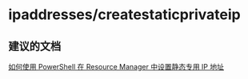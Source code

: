 <properties
    pageTitle="ipaddresses/createstaticprivateip"
    description="ipaddresses/createstaticprivateip"
    service="microsoft.network"
    resource="virtualnetworks"
    authors="viorican"
    displayOrder=""
    selfHelpType="generic"
    supportTopicIds="32547235"
    resourceTags=""
    productPesIds="15526"
    cloudEnvironments="public"
/>


# ipaddresses/createstaticprivateip

## **建议的文档**
[如何使用 PowerShell 在 Resource Manager 中设置静态专用 IP 地址](https://azure.microsoft.com/documentation/articles/virtual-networks-static-private-ip-arm-ps/)


<!--HONumber=Aug16_HO3-->


